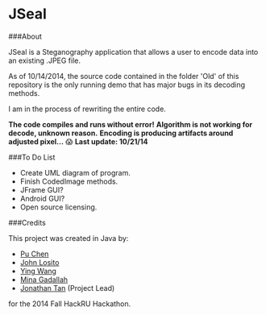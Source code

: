JSeal
====================

###About

JSeal is a Steganography application that allows a user to encode data into an existing .JPEG file.

As of 10/14/2014, the source code contained in the folder 'Old' of this repository is the only running demo that has major bugs in its decoding methods.

I am in the process of rewriting the entire code.

**The code compiles and runs without error!**
**Algorithm is not working for decode, unknown reason.**
**Encoding is producing artifacts around adjusted pixel...** :scream:
**Last update: 10/21/14**

###To Do List
- Create UML diagram of program.
- Finish CodedImage methods.
- JFrame GUI?
- Android GUI?
- Open source licensing.

###Credits

This project was created in Java by:
- [Pu Chen](https://github.com/PuChen7)
- [John Losito](https://github.com/Squidlo)
- [Ying Wang](https://github.com/emily2014)
- [Mina Gadallah](https://github.com/monmon-2007)
- [Jonathan Tan](http://jmortontan.github.io) (Project Lead)

for the 2014 Fall HackRU Hackathon.
